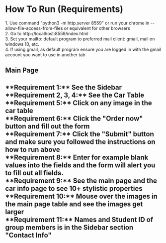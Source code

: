 
<h1>How To Run (Requirements)</h1>
1. Use command "python3 -m http.server 8559" or run your chrome in --allow-file-access-from-files or equivalent for other browsers <br>
2. Go to http://localhost:8559/index.html <br>
3. Set your mailto: default program to preferred mail client: gmail, mail on windows 10, etc. <br> 
4. If using gmail, as default program ensure you are logged in with the gmail account you want to use in another tab
<h2>Main Page<h2>
  **Requirement 1:** See the Sidebar <br>
  **Requirement 2, 3, 4:** See the Car Table <br>
  **Requirement 5:** Click on any image in the car table <br>
  **Requirement 6:** Click the "Order now" button and fill out the form <br>
  **Requirement 7:** Click the "Submit" button and make sure you followed the instructions on how to run above <br>
  **Requirement 8:** Enter for example blank values into the fields and the form will alert you to fill out all fields. <br>
  **Requirement 9:** See the main page and the car info page to see 10+ stylistic properties <br>
  **Requirement 10:** Mouse over the images in the main page table and see the images get larger <br> 
  **Requirement 11:** Names and Student ID of group members is in the Sidebar section "Contact Info" <br>
